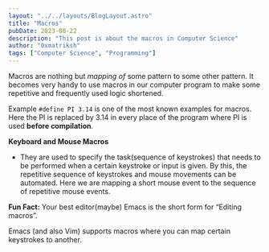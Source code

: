 ```yaml
---
layout: "../../layouts/BlogLayout.astro"
title: "Macros"
pubDate: 2023-08-22
description: "This post is about the macros in Computer Science"
author: "0xmatriksh"
tags: ["Computer Science", "Programming"]
---
```


Macros are nothing but _mapping of_ some pattern to some other pattern. It becomes very handy to use macros in our computer program to make some repetitive and frequently used logic shortened.

Example `#define PI 3.14` is one of the most known examples for macros. Here the PI is replaced by 3.14 in every place of the program where PI is used **before compilation**.

**Keyboard and Mouse Macros**

- They are used to specify the task(sequence of keystrokes) that needs to be performed when a certain keystroke or input is given. By this, the repetitive sequence of keystrokes and mouse movements can be automated.
  Here we are mapping a short mouse event to the sequence of repetitive mouse events.

**Fun Fact:** Your best editor(maybe) Emacs is the short form for “Editing macros”.

Emacs (and also Vim) supports macros where you can map certain keystrokes to another.
